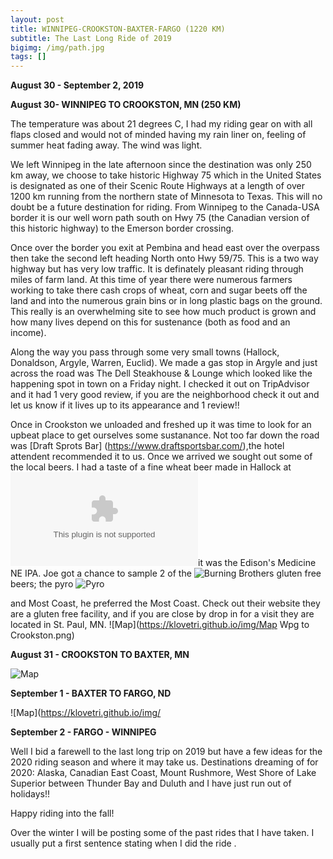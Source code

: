 ```yaml
---
layout: post
title: WINNIPEG-CROOKSTON-BAXTER-FARGO (1220 KM)
subtitle: The Last Long Ride of 2019
bigimg: /img/path.jpg
tags: []
---
```


**August 30 - September 2, 2019**

**August 30- WINNIPEG TO CROOKSTON, MN (250 KM)**

The temperature was about 21 degrees C, I had my riding gear on with all flaps closed and would not of minded having my rain liner on, feeling of summer heat fading away. The wind was light.

We left Winnipeg in the late afternoon since the destination was only 250 km away, we choose to take historic Highway 75 which in the United States is designated as one of their Scenic Route Highways at a length of over 1200 km running from the northern state of Minnesota to Texas. This will no doubt be a future destination for riding. From Winnipeg to the Canada-USA border it is our well worn path south on Hwy 75 (the Canadian version of this historic highway) to the Emerson border crossing. 

Once over the border you exit at Pembina and head east over the overpass then take the second left heading North onto Hwy 59/75. This is a two way highway but has very low traffic. It is definately pleasant riding through miles of farm land. At this time of year there were numerous farmers working to take there cash crops of wheat, corn and sugar beets off the land and into the numerous grain bins or in long plastic bags on the ground. This really is an overwhelming site to see how much product is grown and how many lives depend on this for sustenance (both as food and an income). 

Along the way you pass through some very small towns (Hallock, Donaldson, Argyle, Warren, Euclid). We made a gas stop in Argyle and just across the road was The Dell Steakhouse & Lounge which looked like the happening spot in town on a Friday night. I checked it out on TripAdvisor and it had 1 very good review, if you are the neighborhood check it out and let us know if it lives up to its appearance and 1 review!!

Once in Crookston we unloaded and freshed up it was time to look for an upbeat place to get ourselves some sustanance. Not too far down the road was [Draft Sprots Bar] (https://www.draftsportsbar.com/),the hotel attendent recommended it to us. Once we arrived we sought out some of the local beers. I had a taste of a fine wheat beer made in Hallock at ![Revelation Ale Works](www.revales.com)it was the Edison's Medicine NE IPA. Joe got a chance to sample 2 of the ![Burning Brothers](https://www.burnbrosbrew.com) gluten free beers; the pyro ![Pyro](https://klovetri.github.io/img/pyro2.png)

and Most Coast, he preferred the Most Coast. Check out their website they are a gluten free facility, and if you are close by drop in for a visit they are located in St. Paul, MN.
![Map](https://klovetri.github.io/img/Map Wpg to Crookston.png)




**August 31 - CROOKSTON TO BAXTER, MN**

![Map](https://klovetri.githus.io/img/Crooktobaxter.png)

**September 1 - BAXTER TO FARGO, ND**

![Map](https://klovetri.github.io/img/

**September 2 - FARGO - WINNIPEG**



Well I bid a farewell to the last long trip on 2019 but have a few ideas for the 2020 riding season and where it may take us. Destinations dreaming of for 2020: Alaska, Canadian East Coast, Mount Rushmore, West Shore of Lake Superior between Thunder Bay and Duluth and I have just run out of holidays!!

Happy riding into the fall!

Over the winter I will be posting some of the past rides that I have taken. I usually put a first sentence stating when I did the ride .
